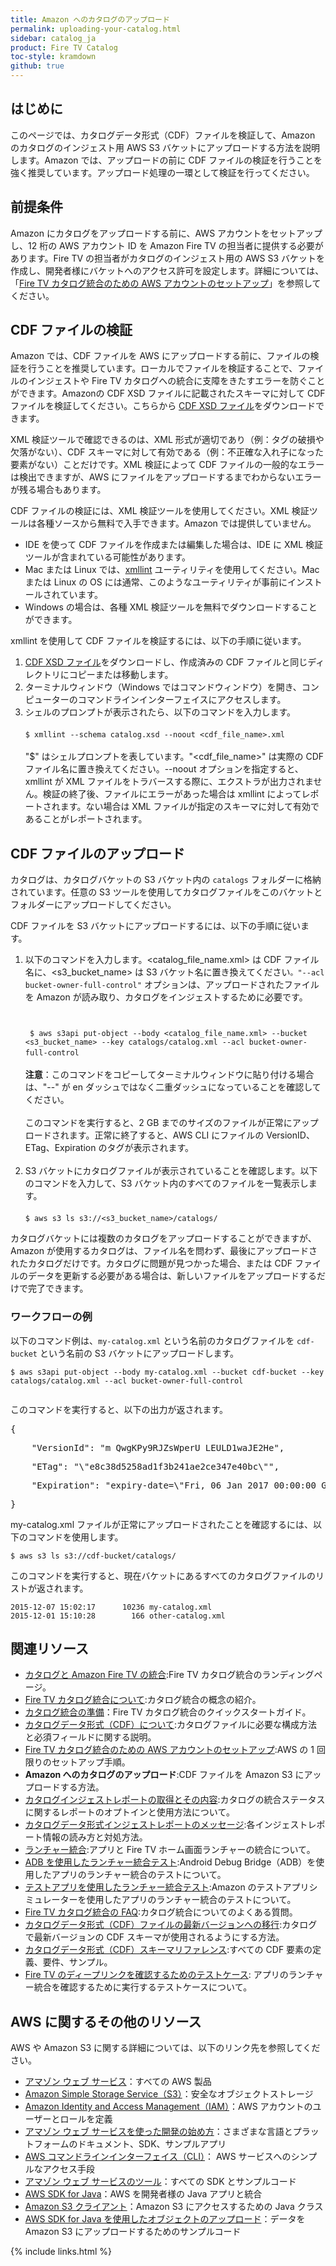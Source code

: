 ```yaml
---
title: Amazon へのカタログのアップロード
permalink: uploading-your-catalog.html
sidebar: catalog_ja
product: Fire TV Catalog
toc-style: kramdown
github: true
---
```


<h2>はじめに</h2>
<p>このページでは、カタログデータ形式（CDF）ファイルを検証して、Amazon のカタログのインジェスト用 AWS S3 バケットにアップロードする方法を説明します。Amazon では、アップロードの前に CDF ファイルの検証を行うことを強く推奨しています。アップロード処理の一環として検証を行ってください。</p>


<a class="anchor" name="前提条件"></a>

<h2>前提条件</h2>
<p>Amazon にカタログをアップロードする前に、AWS アカウントをセットアップし、12 桁の AWS アカウント ID を Amazon Fire TV の担当者に提供する必要があります。Fire TV の担当者がカタログのインジェスト用の AWS S3 バケットを作成し、開発者様にバケットへのアクセス許可を設定します。詳細については、「<a href="https://developer.amazon.com/public/ja/solutions/devices/fire-tv/docs/catalog/setting-up-your-aws-account-for-fire-tv-catalog-integration" rel="nofollow">Fire TV カタログ統合のための AWS アカウントのセットアップ</a>」を参照してください。</p>


<a class="anchor" name="CDF ファイルの検証"></a>

<h2>CDF ファイルの検証</h2>
<p>Amazon では、CDF ファイルを AWS にアップロードする前に、ファイルの検証を行うことを推奨しています。ローカルでファイルを検証することで、ファイルのインジェストや Fire TV カタログへの統合に支障をきたすエラーを防ぐことができます。Amazonの CDF XSD ファイルに記載されたスキーマに対して CDF ファイルを検証してください。こちらから <a class="external-link" href="https://s3.amazonaws.com/com.amazon.aftb.cdf/catalog.xsd" rel="nofollow">CDF XSD ファイル</a>をダウンロードできます。</p>
<p>XML 検証ツールで確認できるのは、XML 形式が適切であり（例：タグの破損や欠落がない）、CDF スキーマに対して有効である（例：不正確な入れ子になった要素がない）ことだけです。XML 検証によって CDF ファイルの一般的なエラーは検出できますが、AWS にファイルをアップロードするまでわからないエラーが残る場合もあります。</p>
<p>CDF ファイルの検証には、XML 検証ツールを使用してください。XML 検証ツールは各種ソースから無料で入手できます。Amazon では提供していません。</p>
<ul>
<li>IDE を使って CDF ファイルを作成または編集した場合は、IDE に XML 検証ツールが含まれている可能性があります。</li>
<li>Mac または Linux では、<a class="external-link" href="http://xmlsoft.org/xmllint.html" rel="nofollow">xmllint</a> ユーティリティを使用してください。Mac または Linux の OS には通常、このようなユーティリティが事前にインストールされています。
</li>
<li>Windows の場合は、各種 XML 検証ツールを無料でダウンロードすることができます。<br></li>
</ul>
<p>xmllint を使用して CDF ファイルを検証するには、以下の手順に従います。</p>
<ol>
<li>
<a class="external-link" href="https://s3.amazonaws.com/com.amazon.aftb.cdf/catalog.xsd" rel="nofollow">CDF XSD ファイル</a>をダウンロードし、作成済みの CDF ファイルと同じディレクトリにコピーまたは移動します。
</li>
<li>ターミナルウィンドウ（Windows ではコマンドウィンドウ）を開き、コンピューターのコマンドラインインターフェイスにアクセスします。</li>
<li>シェルのプロンプトが表示されたら、以下のコマンドを入力します。<br>
<br>
<code>$ xmllint --schema catalog.xsd --noout &lt;cdf_file_name&gt;.xml</code><br>
<br>
"$" はシェルプロンプトを表しています。"&lt;cdf_file_name&gt;" は実際の CDF ファイル名に置き換えてください。--noout オプションを指定すると、xmllint が XML ファイルをトラバースする際に、エクストラが出力されません。検証の終了後、ファイルにエラーがあった場合は xmllint によってレポートされます。ない場合は XML ファイルが指定のスキーマに対して有効であることがレポートされます。</li>
</ol>


<a class="anchor" name="CDF ファイルのアップロード"></a>

<h2>CDF ファイルのアップロード</h2>
<p>カタログは、カタログバケットの S3 バケット内の <code>catalogs</code> フォルダーに格納されています。任意の S3 ツールを使用してカタログファイルをこのバケットとフォルダーにアップロードしてください。
</p>
<p>CDF ファイルを S3 バケットにアップロードするには、以下の手順に従います。
</p>
<ol>
<li>以下のコマンドを入力します。&lt;catalog_file_name.xml&gt; は CDF ファイル名に、&lt;s3_bucket_name&gt; は S3 バケット名に置き換えてください<code>。</code><code class="plain plain">"--acl bucket-owner-full-control"</code> オプションは、アップロードされたファイルを Amazon が読み取り、カタログをインジェストするために必要です。 <code class="plain plain">
<br />
<br /> $ aws s3api put-object --body &lt;catalog_file_name.xml&gt; --bucket &lt;s3_bucket_name&gt; --key catalogs/catalog.xml --acl bucket-owner-full-control</code> <strong>
<br />
<br /> 注意</strong>：このコマンドをコピーしてターミナルウィンドウに貼り付ける場合は、"--" が en ダッシュではなく二重ダッシュになっていることを確認してください。
<br />
<br /> このコマンドを実行すると、2 GB までのサイズのファイルが正常にアップロードされます。正常に終了すると、AWS CLI にファイルの VersionID、ETag、Expiration のタグが表示されます。 <strong>
<br />
<br /></strong></li>
<li>S3 バケットにカタログファイルが表示されていることを確認します。以下のコマンドを入力して、S3 バケット内のすべてのファイルを一覧表示します。
<br />
<br /> <code class="plain plain">$ aws s3 ls s3://&lt;s3_bucket_name&gt;/catalogs/</code></li>
</ol>
<p>カタログバケットには複数のカタログをアップロードすることができますが、Amazon が使用するカタログは、ファイル名を問わず、最後にアップロードされたカタログだけです。カタログに問題が見つかった場合、または CDF ファイルのデータを更新する必要がある場合は、新しいファイルをアップロードするだけで完了できます。
</p>
<h3 id="UploadingYourCatalogtoAmazon-ExampleWorkflow">ワークフローの例
</h3>
<p>以下のコマンド例は、<code>my-catalog.xml</code> という名前のカタログファイルを <code>cdf-bucket</code> という名前の S3 バケットにアップロードします。
</p>
<div>
<div class="syntaxhighlighter nogutter plain">
<p><code class="plain plain">$ aws s3api put-object --body my-catalog.xml --bucket cdf-bucket --key catalogs/catalog.xml --acl bucket-owner-full-control
<br /></code>
</p>
</div>
<div class="syntaxhighlighter nogutter plain"> このコマンドを実行すると、以下の出力が返されます。
</div>
</div>
<pre>{</pre>
<pre>    "VersionId": "m_QwgKPy9RJZsWperU_LEULD1waJE2He",</pre>
<pre>    "ETag": "\"e8c38d5258ad1f3b241ae2ce347e40bc\"",</pre>
<pre>    "Expiration": "expiry-date=\"Fri, 06 Jan 2017 00:00:00 GMT\", rule-id=\"Rule for the Entire Bucket\""</pre>
<pre>}</pre>
<p>my-catalog.xml ファイルが正常にアップロードされたことを確認するには、以下のコマンドを使用します。
</p>
<p><code class="plain plain">$ aws s3 ls s3://cdf-bucket/catalogs/</code>
</p>
<p>このコマンドを実行すると、現在バケットにあるすべてのカタログファイルのリストが返されます。
</p>
<p><code>2015-12-07 15:02:17&nbsp;&nbsp;&nbsp;&nbsp;&nbsp; 10236 my-catalog.xml</code>
<br /> <code>2015-12-01 15:10:28&nbsp;&nbsp;&nbsp;&nbsp;&nbsp;&nbsp;&nbsp; 166 other-catalog.xml</code>
</p>


<a class="anchor" name="関連リソース"></a>

<h2>関連リソース</h2>
<ul>
<li> <a href="https://developer.amazon.com/public/ja/solutions/devices/fire-tv/overview/integrating-your-catalog-with-fire-tv">カタログと Amazon Fire TV の統合</a>:Fire TV カタログ統合のランディングページ。</li>
<li> <a href="https://developer.amazon.com/public/ja/solutions/devices/fire-tv/docs/catalog/understanding-fire-tv-catalog-integration">Fire TV カタログ統合について</a>:カタログ統合の概念の紹介。</li>
<li> <a href="https://developer.amazon.com/public/ja/solutions/devices/fire-tv/docs/catalog/catalog-integration">カタログ統合の準備</a>：Fire TV カタログ統合のクイックスタートガイド。</li>
<li> <a href="https://developer.amazon.com/public/ja/solutions/devices/fire-tv/docs/catalog/catalog-data-format-cdf-overview">カタログデータ形式（CDF）について</a>:カタログファイルに必要な構成方法と必須フィールドに関する説明。</li>
<li> <a href="https://developer.amazon.com/public/ja/solutions/devices/fire-tv/docs/catalog/setting-up-your-aws-account-for-fire-tv-catalog-integration">Fire TV カタログ統合のための AWS アカウントのセットアップ</a>:AWS の 1 回限りのセットアップ手順。</li>
<li> <strong>Amazon へのカタログのアップロード</strong>:CDF ファイルを Amazon S3 にアップロードする方法。</li>
<li> <a href="https://developer.amazon.com/public/ja/solutions/devices/fire-tv/docs/catalog/receiving-and-understanding-the-catalog-ingestion-report">カタログインジェストレポートの取得とその内容</a>:カタログの統合ステータスに関するレポートのオプトインと使用方法について。</li>
<li> <a href="https://developer.amazon.com/public/ja/solutions/devices/fire-tv/docs/catalog/catalog-data-format-ingestion-report-messages">カタログデータ形式インジェストレポートのメッセージ</a>:各インジェストレポート情報の読み方と対処方法。</li>
<li> <a href="https://developer.amazon.com/public/ja/solutions/devices/fire-tv/docs/catalog/launcher-integration">ランチャー統合</a>:アプリと Fire TV ホーム画面ランチャーの統合について。</li>
<li> <a href="https://developer.amazon.com/public/ja/solutions/devices/fire-tv/docs/catalog/testing-launcher-integration-with-adb">ADB を使用したランチャー統合テスト</a>:Android Debug Bridge（ADB）を使用したアプリのランチャー統合のテストについて。</li>
<li> <a href="https://developer.amazon.com/public/ja/solutions/devices/fire-tv/docs/catalog/testing-launcher-integration-with-the-test-app">テストアプリを使用したランチャー統合テスト</a>:Amazon のテストアプリシミュレーターを使用したアプリのランチャー統合のテストについて。</li>
<li> <a href="https://developer.amazon.com/public/ja/solutions/devices/fire-tv/docs/catalog/fire-tv-catalog-integration-faqs">Fire TV カタログ統合の FAQ</a>:カタログ統合についてのよくある質問。</li>
<li> <a href="https://developer.amazon.com/public/ja/solutions/devices/fire-tv/docs/catalog/migrating-a-cdf-file-to-the-latest-version">カタログデータ形式（CDF）ファイルの最新バージョンへの移行</a>:カタログで最新バージョンの CDF スキーマが使用されるようにする方法。</li>
<li> <a href="https://developer.amazon.com/public/ja/solutions/devices/fire-tv/docs/catalog/catalog-data-format-schema-reference">カタログデータ形式（CDF）スキーマリファレンス</a>:すべての CDF 要素の定義、要件、サンプル。</li>
<li><a href="https://developer.amazon.com/public/ja/solutions/devices/fire-tv/docs/catalog/test-cases-for-verifying-deep-links-from-your-fire-tv-catalog">Fire TV のディープリンクを確認するためのテストケース</a>: アプリのランチャー統合を確認するために実行するテストケースについて。</li>

</ul>


<a class="anchor" name="AWS に関するその他のリソース"></a>

<h2>AWS に関するその他のリソース</h2>
<p>AWS や Amazon S3 に関する詳細については、以下のリンク先を参照してください。
</p>
<ul>
<li> <a title="アマゾン ウェブ サービス" href="http://aws.amazon.com/">アマゾン ウェブ サービス</a>：すべての AWS 製品</li>
<li> <a href="http://aws.amazon.com/s3/">Amazon Simple Storage Service（S3）</a>：安全なオブジェクトストレージ</li>
<li> <a href="http://aws.amazon.com/iam/">Amazon Identity and Access Management（IAM）</a>：AWS アカウントのユーザーとロールを定義</li>
<li> <a href="http://aws.amazon.com/developers/getting-started/">アマゾン ウェブ サービスを使った開発の始め方</a>：さまざまな言語とプラットフォームのドキュメント、SDK、サンプルアプリ</li>
<li> <a href="http://aws.amazon.com/cli/">AWS コマンドラインインターフェイス（CLI）</a>： AWS サービスへのシンプルなアクセス手段</li>
<li> <a href="http://aws.amazon.com/tools/">アマゾン ウェブ サービスのツール</a>：すべての SDK とサンプルコード</li>
<li> <a href="http://aws.amazon.com/sdk-for-java/">AWS SDK for Java</a>：AWS を開発者様の Java アプリと統合</li>
<li> <a href="http://docs.aws.amazon.com/AWSJavaSDK/latest/javadoc/com/amazonaws/services/s3/AmazonS3Client.html">Amazon S3 クライアント</a>：Amazon S3 にアクセスするための Java クラス</li>
<li> <a href="http://docs.aws.amazon.com/AmazonS3/latest/dev/UploadObjSingleOpJava.html">AWS SDK for Java を使用したオブジェクトのアップロード</a>：データを Amazon S3 にアップロードするためのサンプルコード</li>
</ul>



{% include links.html %}
